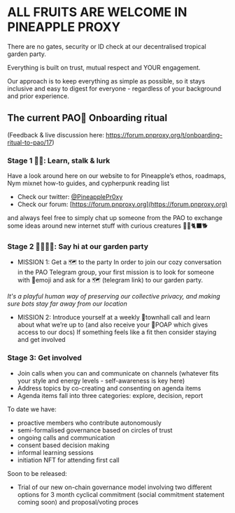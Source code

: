 # ALL FRUITS ARE WELCOME IN PINEAPPLE PROXY

There are no gates, security or ID check at our decentralised tropical garden party.

Everything is built on trust, mutual respect and YOUR engagement.

Our approach is to keep everything as simple as possible, so it stays inclusive and easy to digest for everyone - regardless of your background and prior experience.

## The current PAO🍍 Onboarding ritual 
(Feedback & live discussion here: https://forum.pnproxy.org/t/onboarding-ritual-to-pao/17) 

### Stage 1 🍍🌱: Learn, stalk & lurk 

Have a look around here on our website to for Pineapple’s ethos, roadmaps, Nym mixnet how-to guides, and cypherpunk reading list
* Check our twitter: [@PineapplePr0xy](https://twitter.com/pineapplePr0xy)
* Check our forum: [https://forum.pnproxy.org](https://forum.pnproxy.org)

and always feel free to simply chat up someone from the PAO to exchange some ideas around new internet stuff with curious creatures 🦝🦊🐈‍⬛🐕

### Stage 2 🍍🧑🏽‍🎤: Say hi at our garden party 

* MISSION 1: Get a 🗺 to the party
 In order to join our cozy conversation in the PAO Telegram group, your first mission is to look for someone with 🍍emoji and ask for a 🗺 (telegram link) to our garden party. 

*It's a playful human way of preserving our collective privacy, and making sure bots stay far away from our location*

* MISSION 2: Introduce yourself at a weekly 🍍townhall call and learn about what we’re up to (and also receive your 🍍POAP which gives access to our docs)
If something feels like a fit then consider staying and get involved

### Stage 3: Get involved

* Join calls when you can and communicate on channels (whatever fits your style and energy levels - self-awareness is key here)
* Address topics by co-creating and consenting on agenda items
* Agenda items fall into three categories: explore, decision, report

To date we have:

* proactive members who contribute autonomously
* semi-formalised governance based on circles of trust
* ongoing calls and communication
* consent based decision making
* informal learning sessions
* initiation NFT for attending first call

Soon to be released:
* Trial of our new on-chain governance model involving two different options for 3 month cyclical commitment (social commitment statement coming soon) and proposal/voting proces
